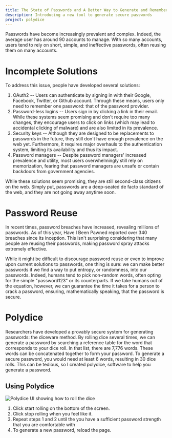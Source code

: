 ```yaml
---
title: The State of Passwords and A Better Way to Generate and Remember Secure Passwords
description: Introducing a new tool to generate secure passwords
project: polydice
---
```


Passwords have become increasingly prevalent and complex. Indeed, the average user has around 90 accounts to manage. With so many accounts, users tend to rely on short, simple, and ineffective passwords, often reusing them on many accounts. 

# Incomplete Solutions
To address this issue, people have developed several solutions:
1. OAuth2 -- Users can authenticate by signing in with their Google, Facebook, Twitter, or Github account. Through these means, users only need to remember one password: that of the password provider. 
2. Password-less logins -- Users sign in by clicking a link in their email. While these systems seem promising and don't require too many changes, they encourage users to click on links (which may lead to accidental clicking of malware) and are also limited in its prevalence.
3. Security keys -- Although they are designed to be replacements to passwords in the future, they still don't have enough prevalence on the web yet. Furthermore, it requires major overhauls to the authentication system, limiting its availability and thus its impact.
4. Password managers -- Despite password managers' increased prevalence and utility, most users overwhelmingly still rely on memorization, fearing that password managers are unsafe or contain backdoors from government agencies.

While these solutions seem promising, they are still second-class citizens on the web. Simply put, passwords are a deep-seated de facto standard of the web, and they are not going away anytime soon.

# Password Reuse
In recent times, password breaches have increased, revealing millions of passwords. As of this year, Have I Been Pawned reported over 340 breaches since its inception. This isn't surprising considering that many people are reusing their passwords, making password spray attacks extremely effective.

While it might be difficult to discourage password reuse or even to improve upon current solutions to passwords, one thing is sure: we can make better passwords if we find a way to put entropy, or randomness, into our passwords. Indeed, humans tend to pick non-random words, often opting for the simple "password123" or its counterparts. If we take humans out of the equation, however, we can guarantee the time it takes for a person to crack a password, ensuring, mathematically speaking, that the password is secure.

# Polydice
Researchers have developed a provably secure system for generating passwords: the diceware method. By rolling dice several times, we can generate a password by searching a reference table for the word that corresponds to your dice roll. In that list, there are 7,776 words. These words can be concatenated together to form your password. To generate a secure password, you would need at least 6 words, resulting in 30 dice rolls. This can be tedious, so I created polydice, software to help you generate a password.

## Using Polydice
![Polydice UI showing how to roll the dice](https://gliu20.github.io/assets/images/2019-06-26-start-rolling.png)
1. Click start rolling on the bottom of the screen.
2. Click stop rolling when you feel like it.
3. Repeat steps 1 and 2 until the you have a sufficient password strength that you are comfortable with
4. To generate a new password, reload the page.
